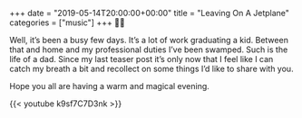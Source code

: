 +++
date = "2019-05-14T20:00:00+00:00"
title = "Leaving On A Jetplane"
categories = ["music"]
+++
🛫🌃

Well, it’s been a busy few days. It’s a lot of work graduating a kid. Between that and home and my professional duties I’ve been swamped. Such is the life of a dad. Since my last teaser post it’s only now that I feel like I can catch my breath a bit and recollect on some things I’d like to share with you.

Hope you all are having a warm and magical evening.

{{< youtube k9sf7C7D3nk >}}
